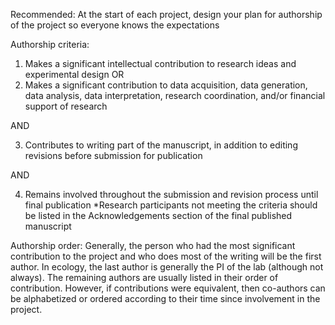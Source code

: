 Recommended: At the start of each project, design your plan for authorship of the project so
everyone knows the expectations

Authorship criteria:
1) Makes a significant intellectual contribution to research ideas and experimental design
OR
2) Makes a significant contribution to data acquisition, data generation, data analysis, data
interpretation, research coordination, and/or financial support of research

AND

3) Contributes to writing part of the manuscript, in addition to editing revisions before
submission for publication

AND

4) Remains involved throughout the submission and revision process until final publication
*Research participants not meeting the criteria should be listed in the Acknowledgements
section of the final published manuscript

Authorship order:
Generally, the person who had the most significant contribution to the project and who does
most of the writing will be the first author. In ecology, the last author is generally the PI of the
lab (although not always). The remaining authors are usually listed in their order of
contribution. However, if contributions were equivalent, then co-authors can be alphabetized
or ordered according to their time since involvement in the project.